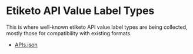 # Etiketo API Value Label Types

This is where well-known etiketo API value label types are being collected, mostly those for compatibility with existing formats.

* [APIs.json](APIs.json)
